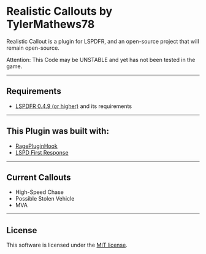 # Realistic Callouts by TylerMathews78
Realistic Callout is a plugin for LSPDFR, and an open-source project that will remain open-source.

Attention:
This Code may be UNSTABLE and yet has not been tested in the game.


--------

 ## Requirements
- [LSPDFR 0.4.9 (or higher)](https://www.lcpdfr.com/files/file/7792-lspd-first-response) and its requirements


--------

## This Plugin was built with:
- <a href="https://discord.gg/ragepluginhook">RagePluginHook</a>
- <a href="https://www.lcpdfr.com/files/file/7792-lspd-first-response">LSPD First Response</a>

--------

## Current Callouts
- High-Speed Chase
- Possible Stolen Vehicle
- MVA

--------

## License
This software is licensed under the [MIT license](https://github.com/TylerMathews78/Realistic-Callouts/tree/main?tab=readme-ov-file#).
